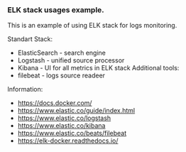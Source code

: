 ### ELK stack usages example.

This is an example of using ELK stack for logs monitoring.

Standart Stack:
- ElasticSearch - search engine
- Logstash - unified source processor
- Kibana - UI for all metrics in ELK stack
Additional tools:
- filebeat - logs source readeer

Information:
- https://docs.docker.com/
- https://www.elastic.co/guide/index.html
- https://www.elastic.co/logstash
- https://www.elastic.co/kibana
- https://www.elastic.co/beats/filebeat
- https://elk-docker.readthedocs.io/




